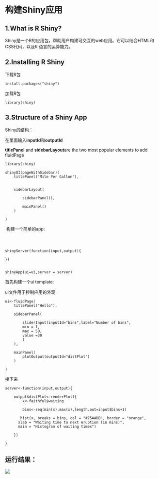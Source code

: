 # 构建Shiny应用


## 1.What is R Shiny?

Shiny是一个R的应用包，帮助用户构建可交互的web应用。它可以结合HTML和CSS代码，以及R 语言的运算能力。


## 2.Installing R Shiny

下载R包

```{}
install.packages("shiny")
```

加载R包

```{}
library(shiny)
```

## 3.Structure of a Shiny App

Shiny的结构：

在里面输入**inputId**和**outputId**


**titlePanel** and **sidebarLayout**are the two most popular elements to add fluidPage

```{}
library(shiny)

shinyUI(pageWithSidebar)(
	titlePanel("Mile Per Gallon"),
	
	
	sidebarLayout(
	
		sidebarPanel(),
		
		mainPanel()
	)
	
)
```
 构建一个简单的app:

```{}



shinyServer(function(input,output){

})


shinyApp(ui=ui,server = server)
```






首先构建一个ui template:

ui文件用于控制应用的外观



```{}
ui<-fluidPage(
	titlePanel("Hello"),
	
	sidebarPanel(
	
		sliderInput(inputId="bins",label="Number of bins",
		min = 1,
		max = 50,
		value =30
		)
	),
	
	mainPanel(
		plotOutput(outputId="distPlot")
	)

)

```


接下来

```{}
server<-function(input,output){

	output$distPlot<-renderPlot({
		x<-faithful$waiting
		
		bins<-seq(min(x),max(x),length.out=input$bins+1)
		
	   hist(x, breaks = bins, col = "#75AADB", border = "orange",
      xlab = "Waiting time to next eruption (in mins)",
      main = "Histogram of waiting times")
	
	})
	
}

```

## 运行结果：



![](https://tva1.sinaimg.cn/large/006tNbRwgy1g9hcb1e9j4j317c0u0tbg.jpg)












